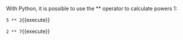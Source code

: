 With Python, it is possible to use the ** operator to calculate powers 1:

`5 ** 2`{{execute}} 

`2 ** 7`{{execute}} 
